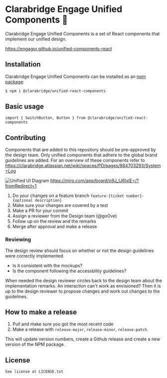 # Clarabridge Engage Unified Components :construction:

Clarabridge Engage Unified Components is a set of React components that implement our unified design.

https://engagor.github.io/unified-components-react

## Installation

Clarabridge Engage Unified Components can be installed as an [npm package](https://www.npmjs.com/package/@clarabridge/unified-react-components):

```bash
$ npm i @clarabridge/unified-react-components
```

## Basic usage

`import { SwitchButton, Button } from @clarabridge/unified-react-components`

## Contributing

Components that are added to this repository should be pre-approved by the design team. Only unified components that adhere to the global brand guidelines are added.
For an overview of these components refer to 
https://clarabridge.atlassian.net/wiki/spaces/PD/pages/884703293/System+Log

![Unified UI Diagram](https://user-images.githubusercontent.com/2686028/116995707-b08fe380-acda-11eb-8bf2-0e7be0afe92d.jpg)
https://miro.com/app/board/o9J_lJ6IxlE=/?fromRedirect=1

1. Do your changes on a feature branch `feature-{ticket number}-{optional description}`
2. Make sure your changes are covered by a test
3. Make a PR for your commit
4. Assign a reviewer from the Design team (@goOve)
5. Follow up on the review and the remarks
6. Merge after approval and make a release

### Reviewing

The design review should focus on whether or not the design guidelines were correctly implemented.
- Is it consistent with the mockups? 
- Is the component following the accessbility guidelines?  

When needed the design reviewer circles back to the design team about the implementation remarks. An interaction can't work as envisioned? Then it is up to the design reviewer to propose changes and work out changes to the guidelines.

## How to make a release

1. Pull and make sure you got the most recent code
2. Make a release with `release-major`, `release-minor`, `release-patch`.

This will update version numbers, create a Github release and create a new version of the NPM package.

## License
````
See license at LICENSE.txt

